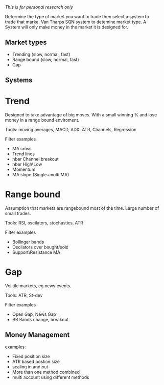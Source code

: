 *This is for personal research only*

Determine the type of market you want to trade then select a system to trade that marke. Van Tharps SQN system to detemine market type. A System will only make money in the market it is designed for.

## Market types
 - Trending (slow, normal, fast)
 - Range bound (slow, normal, fast)
 - Gap

## Systems
# Trend
Designed to take advantage of big moves. With a small winning % and lose money in a range bound enviroment. 

Tools: moving averages, MACD, ADX, ATR, Channels, Regression

Filter examples
- MA cross
- Trend lines
- nbar Channel breakout 
- nbar High\Low
- Momentum
- MA slope (Single+multi MA)


# Range bound
Assumption that markets are rangebound most of the time. Large number of small trades. 

Tools: RSI, oscilators, stochastics, ATR

Filter examples
- Bollinger bands
- Oscilators over bought/sold
- Support\Resistance MA

# Gap
Volitile markets, eg news events.

Tools: ATR, St-dev

Filter examples
- Open Gap, News Gap
- BB Bands change, breakout


## Money Management
 
 examples:
 - Fixed position size
 - ATR based postion size
 - scaling in and out
 - More than one method combined
 - multi account using different methods